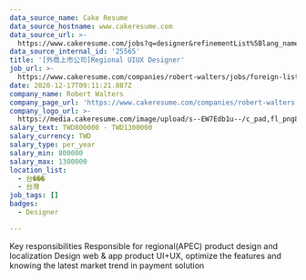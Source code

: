 ```yaml
---
data_source_name: Cake Resume
data_source_hostname: www.cakeresume.com
data_source_url: >-
  https://www.cakeresume.com/jobs?q=designer&refinementList%5Blang_name%5D%5B0%5D=English&refinementList%5Bsalary_type%5D=per_year
data_source_internal_id: '25565'
title: '[外商上市公司]Regional UIUX Designer'
job_url: >-
  https://www.cakeresume.com/companies/robert-walters/jobs/foreign-listed-company-regional-uiux-designer
date: 2020-12-17T09:11:21.887Z
company_name: Robert Walters
company_page_url: 'https://www.cakeresume.com/companies/robert-walters'
company_logo_url: >-
  https://media.cakeresume.com/image/upload/s--EW7Edb1u--/c_pad,fl_png8,h_200,w_200/v1600053194/xc6aglyvacjd8nwbof70.png
salary_text: TWD800000 - TWD1300000
salary_currency: TWD
salary_type: per_year
salary_min: 800000
salary_max: 1300000
location_list:
  - 台���
  - 台灣
job_tags: []
badges:
  - Designer

---
```


Key responsibilities Responsible for regional(APEC) product design and localization Design web & app product UI+UX, optimize the features and knowing the latest market trend in payment solution